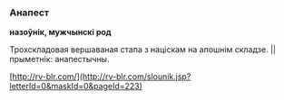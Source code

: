 ### Анапест
**назоўнік, мужчынскі род**

Трохскладовая вершаваная стапа з націскам на апошнім складзе. || прыметнік: анапестычны.

<a rel="author">[http://rv-blr.com/](http://rv-blr.com/slounik.jsp?letterId=0&maskId=0&pageId=223)</a>
